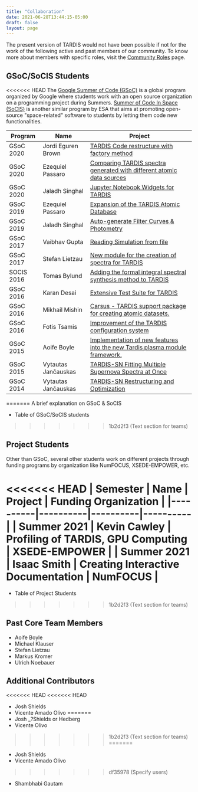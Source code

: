 ```yaml
---
title: "Collaboration"
date: 2021-06-28T13:44:15-05:00
draft: false
layout: page
---
```

The present version of TARDIS would not have been possible 
if not for the work of the following active and past members 
of our community. To know more about members with specific 
roles, visit the <a href="../community_roles/">Community Roles</a> page.

## GSoC/SoCIS Students
<<<<<<< HEAD
The [Google Summer of Code (GSoC)](https://summerofcode.withgoogle.com/) is a global program organized by Google where students work with an open source organization on a programming project during Summers. [Summer of Code In Space (SoCIS)](https://www.esa.int/Enabling_Support/Space_Engineering_Technology/SOCIS_The_ESA_Summer_of_Code_in_Space) is another similar program by ESA that aims at promoting open-source "space-related" software to students by letting them code new functionalities.

| Program  | Name     | Project  |
|----------|----------|----------|
| GSoC 2020  | Jordi Eguren Brown   | <a href="https://summerofcode.withgoogle.com/archive/2020/projects/5699342318436352/" target="_blank" rel="noopener nofollow">TARDIS Code restructure with factory method</a>   |
| GSoC 2020  | Ezequiel Passaro   | <a href="https://summerofcode.withgoogle.com/archive/2020/projects/5301481479077888/" target="_blank" rel="noopener nofollow">Comparing TARDIS spectra generated with different atomic data sources</a> |
| GSoC 2020  | Jaladh Singhal  | <a href="https://summerofcode.withgoogle.com/archive/2020/projects/5967738750631936/" target="_blank" rel="noopener nofollow">Jupyter Notebook Widgets for TARDIS</a>  |
| GSoC 2019  | Ezequiel Passaro   | <a href="https://summerofcode.withgoogle.com/archive/2019/projects/5344591031566336/" target="_blank" rel="noopener nofollow">Expansion of the TARDIS Atomic Database</a>   |
| GSoC 2019  | Jaladh Singhal  | <a href="https://summerofcode.withgoogle.com/archive/2019/projects/4723622378209280/" target="_blank" rel="noopener nofollow">Auto-generate Filter Curves & Photometry</a>  |
| GSoC 2017  | Vaibhav Gupta  | <a href="https://summerofcode.withgoogle.com/archive/2017/projects/6578975069437952/" target="_blank" rel="noopener nofollow">Reading Simulation from file</a>  |
| GSoC 2017  | Stefan Lietzau  | <a href="https://summerofcode.withgoogle.com/archive/2017/projects/6243763743621120/" target="_blank" rel="noopener nofollow">New module for the creation of spectra for TARDIS</a>  |
| SOCIS 2016 | Tomas Bylund  | <a href="http://tobychev.github.io/" target="_blank" rel="noopener nofollow">Adding the formal integral spectral synthesis method to TARDIS</a>  |
| GSoC 2016  | Karan Desai   | <a href="https://summerofcode.withgoogle.com/archive/2016/projects/4796129849901056/" target="_blank" rel="noopener nofollow"> Extensive Test Suite for TARDIS<a>   |
| GSoC 2016  | Mikhail Mishin   | <a href="https://summerofcode.withgoogle.com/archive/2016/projects/6699840280985600/" target="_blank" rel="noopener nofollow">Carsus - TARDIS support package for creating atomic datasets.</a>   |
| GSoC 2016  | Fotis Tsamis  | <a href="https://summerofcode.withgoogle.com/archive/2016/projects/5656164301799424/" target="_blank" rel="noopener nofollow">Improvement of the TARDIS configuration system</a>  |
| GSoC 2015  | Aoife Boyle   | <a href="https://www.google-melange.com/archive/gsoc/2015/orgs/tardis_sn/projects/aboyle.html" target="_blank" rel="noopener nofollow">Implementation of new features into the new Tardis plasma module framework.</a>   |
| GSoC 2015  | Vytautas Jančauskas   | <a href="https://www.google-melange.com/archive/gsoc/2015/orgs/tardis_sn/projects/bucket_brigade.html" target="_blank" rel="noopener nofollow">TARDIS-SN Fitting Multiple Supernova Spectra at Once</a>   |
| GSoC 2014  | Vytautas Jančauskas   | <a href="https://www.google-melange.com/archive/gsoc/2014/orgs/python/projects/bucket_brigade.html" target="_blank" rel="noopener nofollow">TARDIS-SN Restructuring and Optimization</a>   |


=======
A brief explanation on GSoC & SoCIS

 - Table of GSoC/SoCIS students
>>>>>>> 1b2d2f3 (Text section for teams)

## Project Students
Other than GSoC, several other students work on different 
projects through funding programs by organization like NumFOCUS, 
XSEDE-EMPOWER, etc.

<<<<<<< HEAD
| Semester  | Name     | Project  |  Funding Organization  |
|----------|----------|----------|----------|
| Summer 2021   | Kevin Cawley   | Profiling of TARDIS, GPU Computing   | XSEDE-EMPOWER   |
| Summer 2021   | Isaac Smith   | Creating Interactive Documentation   |  NumFOCUS |
=======
 - Table of Project Students 
>>>>>>> 1b2d2f3 (Text section for teams)

## Past Core Team Members
 - Aoife Boyle
 - Michael Klauser
 - Stefan Lietzau
 - Markus Kromer
 - Ulrich Noebauer

## Additional Contributors
<<<<<<< HEAD
<<<<<<< HEAD
 - Josh Shields
 - Vicente Amado Olivo
=======
 - Josh _?Shields or Hedberg
 - Vicente Olivo
>>>>>>> 1b2d2f3 (Text section for teams)
=======
 - Josh Shields
 - Vicente Amado Olivo
>>>>>>> df35978 (Specify users)
 - Shambhabi Gautam